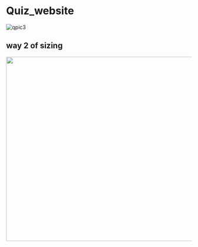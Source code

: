 # Quiz_website
 ![qpic3](https://github.com/sakshi04agrawal/Quizzing-Website/assets/146064685/615e4b98-d674-4eec-bb79-d319447286c0)
 ## way 2 of sizing 

 <img src="https://github.com/sakshi04agrawal/Quizzing-Website/assets/146064685/615e4b98-d674-4eec-bb79-d319447286c0" width="700" height="500">

